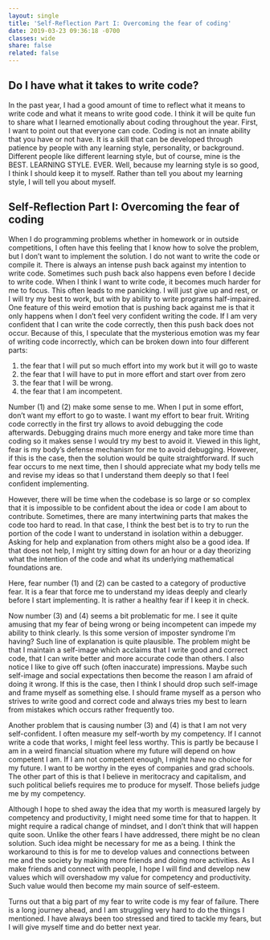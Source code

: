 ```yaml
---
layout: single
title: 'Self-Reflection Part I: Overcoming the fear of coding'
date: 2019-03-23 09:36:18 -0700
classes: wide
share: false
related: false
---
```


## Do I have what it takes to write code?

In the past year, I had a good amount of time to reflect what it means to write code and what it means to write good code. I think it will be quite fun to share what I learned emotionally about coding throughout the year. First, I want to point out that everyone can code. Coding is not an innate ability that you have or not have. It is a skill that can be developed through patience by people with any learning style, personality, or background. Different people like different learning style, but of course, mine is the BEST. LEARNING STYLE. EVER. Well, because my learning style is so good, I think I should keep it to myself. Rather than tell you about my learning style, I will tell you about myself.

## Self-Reflection Part I: Overcoming the fear of coding

When I do programming problems whether in homework or in outside competitions, I often have this feeling that I know how to solve the problem, but I don’t want to implement the solution. I do not want to write the code or compile it. There is always an intense push back against my intention to write code. Sometimes such push back also happens even before I decide to write code. When I think I want to write code, it becomes much harder for me to focus. This often leads to me panicking. I will just give up and rest, or I will try my best to work, but with by ability to write programs half-impaired. One feature of this weird emotion that is pushing back against me is that it only happens when I don’t feel very confident writing the code. If I am very confident that I can write the code correctly, then this push back does not occur. Because of this, I speculate that the mysterious emotion was my fear of writing code incorrectly, which can be broken down into four different parts:

1.	the fear that I will put so much effort into my work but it will go to waste
2.	the fear that I will have to put in more effort and start over from zero
3.	the fear that I will be wrong.
4.	the fear that I am incompetent.

Number (1) and (2) make some sense to me. When I put in some effort, don’t want my effort to go to waste. I want my effort to bear fruit. Writing code correctly in the first try allows to avoid debugging the code afterwards. Debugging drains much more energy and take more time than coding so it makes sense I would try my best to avoid it. Viewed in this light, fear is my body’s defense mechanism for me to avoid debugging. However, if this is the case, then the solution would be quite straightforward. If such fear occurs to me next time, then I should appreciate what my body tells me and revise my ideas so that I understand them deeply so that I feel confident implementing.

However, there will be time when the codebase is so large or so complex that it is impossible to be confident about the idea or code I am about to contribute. Sometimes, there are many intertwining parts that makes the code too hard to read. In that case, I think the best bet is to try to run the portion of the code I want to understand in isolation within a debugger. Asking for help and explanation from others might also be a good idea. If that does not help, I might try sitting down for an hour or a day theorizing what the intention of the code and what its underlying mathematical foundations are.

Here, fear number (1) and (2) can be casted to a category of productive fear. It is a fear that force me to understand my ideas deeply and clearly before I start implementing. It is rather a healthy fear if I keep it in check.

Now number (3) and (4) seems a bit problematic for me. I see it quite amusing that my fear of being wrong or being incompetent can impede my ability to think clearly. Is this some version of imposter syndrome I’m having? Such line of explanation is quite plausible. The problem might be that I maintain a self-image which acclaims that I write good and correct code, that I can write better and more accurate code than others. I also notice I like to give off such (often inaccurate) impressions. Maybe such self-image and social expectations then become the reason I am afraid of doing it wrong. If this is the case, then I think I should drop such self-image and frame myself as something else. I should frame myself as a person who strives to write good and correct code and always tries my best to learn from mistakes which occurs rather frequently too. 

Another problem that is causing number (3) and (4) is that I am not very self-confident. I often measure my self-worth by my competency. If I cannot write a code that works, I might feel less worthy. This is partly be because I am in a weird financial situation where my future will depend on how competent I am. If I am not competent enough, I might have no choice for my future. I want to be worthy in the eyes of companies and grad schools. The other part of this is that I believe in meritocracy and capitalism, and such political beliefs requires me to produce for myself. Those beliefs judge me by my competency. 

Although I hope to shed away the idea that my worth is measured largely by competency and productivity, I might need some time for that to happen. It might require a radical change of mindset, and I don’t think that will happen quite soon. Unlike the other fears I have addressed, there might be no clean solution. Such idea might be necessary for me as a being. I think the workaround to this is for me to develop values and connections between me and the society by making more friends and doing more activities. As I make friends and connect with people, I hope I will find and develop new values which will overshadow my value for competency and productivity. Such value would then become my main source of self-esteem.

Turns out that a big part of my fear to write code is my fear of failure. There is a long journey ahead, and I am struggling very hard to do the things I mentioned. I have always been too stressed and tired to tackle my fears, but I will give myself time and do better next year.

